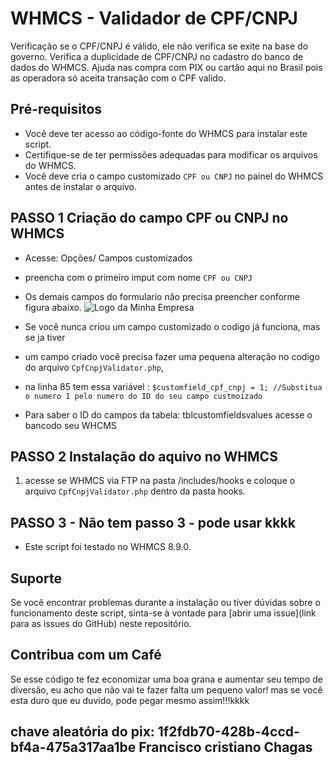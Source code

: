 # WHMCS - Validador de CPF/CNPJ

Verificação se o CPF/CNPJ é válido, ele não verifica se exite na base do governo.
Verifica a duplicidade de CPF/CNPJ no cadastro do banco de dados do WHMCS.
Ajuda nas compra com PIX ou cartão aqui no Brasil pois as operadora só aceita transação com o CPF valido.

## Pré-requisitos

- Você deve ter acesso ao código-fonte do WHMCS para instalar este script.
- Certifique-se de ter permissões adequadas para modificar os arquivos do WHMCS.
- Você deve cria o campo customizado  `CPF ou CNPJ` no painel do WHMCS antes de instalar o arquivo.

## PASSO 1   Criação do campo CPF ou  CNPJ no WHMCS
- Acesse: Opções/ Campos customizados
- preencha com o primeiro imput com nome `CPF ou CNPJ`
- Os demais campos do formulario não precisa preencher conforme figura abaixo.
![Logo da Minha Empresa](https://repository-images.githubusercontent.com/789124373/a9d8bc18-39b6-4cef-b538-d16f28728703)

- Se você nunca criou um campo customizado o codigo já funciona, mas se ja tiver 
- um campo criado você precisa fazer uma pequena alteração no codigo do arquivo `CpfCnpjValidator.php`,
- na linha 85 tem essa variável : 
```$customfield_cpf_cnpj = 1; //Substitua o numero 1 pelo numero do ID do seu campo custmoizado  ``` 
- Para saber o ID do campos da tabela: tblcustomfieldsvalues acesse o bancodo seu WHCMS


## PASSO 2 Instalação do aquivo no WHMCS

1. acesse se WHMCS via FTP na pasta  /includes/hooks  e coloque  o arquivo `CpfCnpjValidator.php` dentro da pasta hooks.

## PASSO 3 - Não tem passo 3 - pode usar kkkk

- Este script foi testado no WHMCS 8.9.0. 

## Suporte

Se você encontrar problemas durante a instalação ou tiver dúvidas sobre o funcionamento deste script, sinta-se à vontade para [abrir uma issue](link para as issues do GitHub) neste repositório.

## Contribua com um Café
Se esse código te fez economizar uma boa grana e aumentar seu tempo de diversão, eu acho que não vai te fazer falta um pequeno valor!
mas se você esta duro que eu duvido, pode pegar mesmo assim!!!kkkk 

chave aleatória do pix: 1f2fdb70-428b-4ccd-bf4a-475a317aa1be
Francisco cristiano Chagas
---


